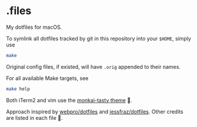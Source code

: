 # .files

My dotfiles for macOS.

To symlink all dotfiles tracked by git in this repository into your `$HOME`,
simply use

```sh
make
```

Original config files, if existed, will have `.orig` appended to their names.

For all available Make targets, see

```sh
make help
```

Both iTerm2 and vim use the [monkai-tasty
theme](https://github.com/patstockwell/vim-monokai-tasty) 🎉.

Approach inspired by [webpro/dotfiles](https://github.com/webpro/dotfiles) and
[jessfraz/dotfiles](https://github.com/jessfraz/dotfiles). Other credits are
listed in each file 🖖.
